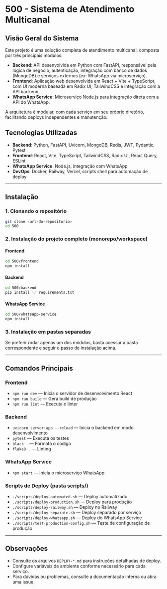# 500 - Sistema de Atendimento Multicanal

## Visão Geral do Sistema

Este projeto é uma solução completa de atendimento multicanal, composta por três principais módulos:

- **Backend**: API desenvolvida em Python com FastAPI, responsável pela lógica de negócio, autenticação, integração com banco de dados (MongoDB) e serviços externos (ex: WhatsApp via microserviço).
- **Frontend**: Aplicação web desenvolvida em React + Vite + TypeScript, com UI moderna baseada em Radix UI, TailwindCSS e integração com a API backend.
- **WhatsApp Service**: Microserviço Node.js para integração direta com a API do WhatsApp.

A arquitetura é modular, com cada serviço em seu próprio diretório, facilitando deploys independentes e manutenção.

## Tecnologias Utilizadas

- **Backend**: Python, FastAPI, Uvicorn, MongoDB, Redis, JWT, Pydantic, Pytest
- **Frontend**: React, Vite, TypeScript, TailwindCSS, Radix UI, React Query, ESLint
- **WhatsApp Service**: Node.js, integração com WhatsApp
- **DevOps**: Docker, Railway, Vercel, scripts shell para automação de deploy

---

## Instalação

### 1. Clonando o repositório

```sh
git clone <url-do-repositorio>
cd 500
```

### 2. Instalação do projeto completo (monorepo/workspace)

#### Frontend
```sh
cd 500/frontend
npm install
```

#### Backend
```sh
cd 500/backend
pip install -r requirements.txt
```

#### WhatsApp Service
```sh
cd 500/whatsapp-service
npm install
```

### 3. Instalação em pastas separadas

Se preferir rodar apenas um dos módulos, basta acessar a pasta correspondente e seguir o passo de instalação acima.

---

## Comandos Principais

### Frontend
- `npm run dev` — Inicia o servidor de desenvolvimento React
- `npm run build` — Gera build de produção
- `npm run lint` — Executa o linter

### Backend
- `uvicorn server:app --reload` — Inicia o backend em modo desenvolvimento
- `pytest` — Executa os testes
- `black .` — Formata o código
- `flake8 .` — Linting

### WhatsApp Service
- `npm start` — Inicia o microserviço WhatsApp

### Scripts de Deploy (pasta scripts/)
- `./scripts/deploy-automated.sh` — Deploy automatizado
- `./scripts/deploy-production.sh` — Deploy para produção
- `./scripts/deploy-railway.sh` — Deploy no Railway
- `./scripts/deploy-separate.sh` — Deploy separado por serviço
- `./scripts/deploy-whatsapp.sh` — Deploy do WhatsApp Service
- `./scripts/test-production-config.sh` — Teste de configuração de produção

---

## Observações

- Consulte os arquivos `DEPLOY-*.md` para instruções detalhadas de deploy.
- Configure variáveis de ambiente conforme necessário para cada serviço.
- Para dúvidas ou problemas, consulte a documentação interna ou abra uma issue.
